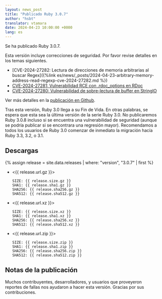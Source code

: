 ```yaml
---
layout: news_post
title: "Publicado Ruby 3.0.7"
author: "hsbt"
translator: vtamara
date: 2024-04-23 10:00:00 +0000
lang: es
---
```


Se ha publicado Ruby 3.0.7.

Esta versión incluye correcciones de seguridad. Por favor
revise detalles en los temas siguientes.

* [CVE-2024-27282: Lectura de direcciones de memoria arbitrarias al buscar Regex]({%link es/news/_posts/2024-04-23-arbitrary-memory-address-read-regexp-cve-2024-27282.md %})
* [CVE-2024-27281: Vulnerabilidad RCE con .rdoc_options en RDoc](https://www.ruby-lang.org/es/news/2024/03/21/rce-rdoc-cve-2024-27281/)
* [CVE-2024-27280: Vulnerabilidad de sobre-lectura de buffer en StringIO](https://www.ruby-lang.org/es/news/2024/03/21/buffer-overread-cve-2024-27280/)

Ver más detalles en la [publicación en Github](https://github.com/ruby/ruby/releases/tag/v3_0_7).

Tras esta versión, Ruby 3.0 llega a su Fin de Vida. En otras palabras,
se espera que esta sea la última versión de la serie Ruby 3.0.
No publicaremos Ruby 3.0.8 incluso si se encuentra una vulnerabilidad
de seguridad (aunque se podría publicar si se encontrara una
regresión mayor).
Recomendamos a todos los usuarios de Ruby 3.0 comenzar de inmediato
la migración hacía Ruby 3.3, 3.2, o 3.1.

## Descargas

{% assign release = site.data.releases | where: "version", "3.0.7" | first %}

* <{{ release.url.gz }}>

      SIZE: {{ release.size.gz }}
      SHA1: {{ release.sha1.gz }}
      SHA256: {{ release.sha256.gz }}
      SHA512: {{ release.sha512.gz }}

* <{{ release.url.xz }}>

      SIZE: {{ release.size.xz }}
      SHA1: {{ release.sha1.xz }}
      SHA256: {{ release.sha256.xz }}
      SHA512: {{ release.sha512.xz }}

* <{{ release.url.zip }}>

      SIZE: {{ release.size.zip }}
      SHA1: {{ release.sha1.zip }}
      SHA256: {{ release.sha256.zip }}
      SHA512: {{ release.sha512.zip }}

## Notas de la publicación

Muchos contribuyentes, desarrolladores, y usuarios que proveyeron reportes de
fallas nos ayudaron a hacer esta versión. Gracias por sus contribuciones.
